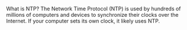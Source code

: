 # **[](https://developers.google.com/time#:~:text=What%20is%20NTP?,%2Dleap%2Dsmearing%20NTP%20servers.)**

What is NTP?
The Network Time Protocol (NTP) is used by hundreds of millions of computers and devices to synchronize their clocks over the Internet. If your computer sets its own clock, it likely uses NTP.
